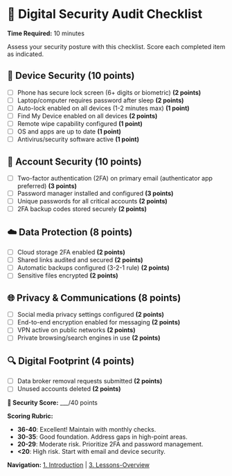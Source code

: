 # 📅 Digital Security Audit Checklist

**Time Required:** 10 minutes

Assess your security posture with this checklist. Score each completed item as indicated.

## 📱 Device Security (10 points)

- [ ] Phone has secure lock screen (6+ digits or biometric) **(2 points)**
- [ ] Laptop/computer requires password after sleep **(2 points)**
- [ ] Auto-lock enabled on all devices (1-2 minutes max) **(1 point)**
- [ ] Find My Device enabled on all devices **(2 points)**
- [ ] Remote wipe capability configured **(1 point)**
- [ ] OS and apps are up to date **(1 point)**
- [ ] Antivirus/security software active **(1 point)**

## 🔐 Account Security (10 points)

- [ ] Two-factor authentication (2FA) on primary email (authenticator app preferred) **(3 points)**
- [ ] Password manager installed and configured **(3 points)**
- [ ] Unique passwords for all critical accounts **(2 points)**
- [ ] 2FA backup codes stored securely **(2 points)**

## ☁️ Data Protection (8 points)

- [ ] Cloud storage 2FA enabled **(2 points)**
- [ ] Shared links audited and secured **(2 points)**
- [ ] Automatic backups configured (3-2-1 rule) **(2 points)**
- [ ] Sensitive files encrypted **(2 points)**

## 🌐 Privacy & Communications (8 points)

- [ ] Social media privacy settings configured **(2 points)**
- [ ] End-to-end encryption enabled for messaging **(2 points)**
- [ ] VPN active on public networks **(2 points)**
- [ ] Private browsing/search engines in use **(2 points)**

## 🔍 Digital Footprint (4 points)

- [ ] Data broker removal requests submitted **(2 points)**
- [ ] Unused accounts deleted **(2 points)**

**🎯 Security Score:** ___/40 points

**Scoring Rubric:**
- **36-40**: Excellent! Maintain with monthly checks.
- **30-35**: Good foundation. Address gaps in high-point areas.
- **20-29**: Moderate risk. Prioritize 2FA and password management.
- **<20**: High risk. Start with email and device security.

**Navigation:** [1. Introduction](1-introduction.html) | [3. Lessons-Overview](3-lessons-overview.html)